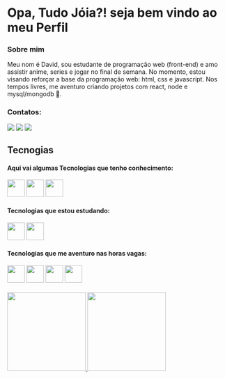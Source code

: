 # Opa, Tudo Jóia?! seja bem vindo ao meu Perfil


### Sobre mim

Meu nom é David, sou estudante de programação web (front-end) e amo assistir anime, series e jogar no final de semana.
No momento, estou visando reforçar a base da programação web: html, css e javascript. Nos tempos livres, me aventuro criando projetos com react, node e mysql/mongodb 🙂.


### Contatos:

<div>
  <a href="https://instagram.com/seu-usuário-instagram-aqui" target="_blank"><img src="https://img.shields.io/badge/-Instagram-%23E4405F?style=for-the-badge&logo=instagram&logoColor=white" target="_blank"></a>
  <a href = "mailto:davidemaildetrabalho@gmail.com"><img src="https://img.shields.io/badge/Gmail-D14836?style=for-the-badge&logo=gmail&logoColor=white" target="_blank"></a>
  <a href="https://www.linkedin.com/in/david-silva-187aa1233/" target="_blank"><img src="https://img.shields.io/badge/-LinkedIn-%230077B5?style=for-the-badge&logo=linkedin&logoColor=white" target="_blank"></a>   
</div>

## Tecnogias

#### Aqui vai algumas Tecnologias que tenho conhecimento:

<div>
  <img src="https://cdn.jsdelivr.net/gh/devicons/devicon/icons/html5/html5-original.svg" width="40" height="40" />
  <img src="https://cdn.jsdelivr.net/gh/devicons/devicon/icons/css3/css3-original-wordmark.svg" width="40" height="40" />
  <img src="https://cdn.jsdelivr.net/gh/devicons/devicon/icons/javascript/javascript-original.svg" width="40" height="40" />
</div>

#### Tecnologias que estou estudando:

<div> 
  <img src="https://cdn.jsdelivr.net/gh/devicons/devicon/icons/bootstrap/bootstrap-plain-wordmark.svg" width="40" height="40" />
  <img src="https://cdn.jsdelivr.net/gh/devicons/devicon/icons/react/react-original-wordmark.svg" width="40" height="40" />
</div>

#### Tecnologias que me aventuro nas horas vagas:

<div>
  <img src="https://cdn.jsdelivr.net/gh/devicons/devicon/icons/nodejs/nodejs-original-wordmark.svg" width="40" height="40" />
  <img src="https://cdn.jsdelivr.net/gh/devicons/devicon/icons/express/express-original.svg" width="40" height="40" />  
  <img src="https://cdn.jsdelivr.net/gh/devicons/devicon/icons/mysql/mysql-original-wordmark.svg" width="40" height="40" />
  <img src="https://cdn.jsdelivr.net/gh/devicons/devicon/icons/mongodb/mongodb-original-wordmark.svg" width="40" height="40" />
</div>

####

<div>
  <a href="https://github.com/DavidSilvaTrabalho">
  <img height="180em" src="https://github-readme-stats.vercel.app/api/top-langs/?username=DavidSilvaTrabalho&layout=compact&langs_count=7&theme=dracula"/>
  <img height="180em" src="https://github-readme-stats.vercel.app/api?username=DavidSilvaTrabalho&show_icons=true&theme=dracula&include_all_commits=false&count_private=true"/>
</div>




